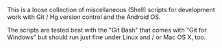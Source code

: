 This is a loose collection of miscellaneous (Shell) scripts for development work with Git / Hg version control and the Android OS.

The scripts are tested best with the "Git Bash" that comes with "Git for Windows" but should run just fine under Linux and / or Mac OS X, too.
